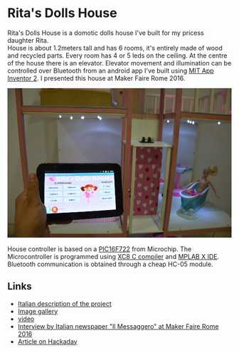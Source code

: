 # Rita's Dolls House

Rita's Dolls House is a domotic dolls house I've built for my pricess daughter Rita.  
House is about 1.2meters tall and has 6 rooms, it's entirely made of wood and recycled parts. Every room has 4 or 5 leds on the ceiling. At the centre of the house there is an elevator. Elevator movement and illumination can be controlled over Bluetooth from an android app I've built using [MIT App Inventor 2](http://appinventor.mit.edu/explore/). I presented this house at Maker Faire Rome 2016.

![image](https://github.com/Cyb3rn0id/rita-s_dolls_house/blob/master/rita-s_dolls_house.JPG)

House controller is based on a [PIC16F722](http://www.microchip.com/wwwproducts/en/pic16f722) from Microchip. The Microcontroller is programmed using [XC8 C compiler](http://www.microchip.com/mplab/compilers) and [MPLAB X IDE](http://www.microchip.com/mplab/mplab-x-ide). Bluetooth communication is obtained through a cheap HC-05 module.

## Links

- [Italian description of the project](http://www.settorezero.com/wordpress/ritas-dolls-house-una-casa-delle-bambole-controllata-via-bluetooth-dal-tablet-o-dal-cellulare/)
- [Image gallery](https://photos.google.com/share/AF1QipOOrqpKd-cvQUrsIfhoVWy5dRkHh_fhxnP_H8g9BJzX-8nEUQpSl9Vk6Fe8AOhcOg?key=ODVrdDJpWDd2MnpPSGxNUDVIUVFlTTBZa3U0Z1NR)
- [video](https://youtu.be/JY5K_JaSVwc)
- [Interview by Italian newspaper "Il Messaggero" at Maker Faire Rome 2016](http://www.ilmessaggero.it/tecnologia/makerfaire/maker_faire_casa_delle_bambole_robotica-2029459.html)
- [Article on Hackaday](http://hackaday.com/2016/09/06/ritas-dolls-probably-live-better-than-you-do/)
